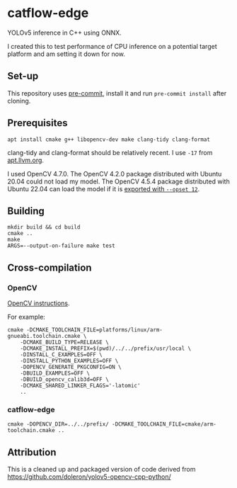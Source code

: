 # catflow-edge

YOLOv5 inference in C++ using ONNX.

I created this to test performance of CPU inference on a potential target platform and am setting it down for now.

## Set-up

This repository uses [pre-commit](https://pre-commit.com/#install), install it and run `pre-commit install` after cloning.

## Prerequisites

```
apt install cmake g++ libopencv-dev make clang-tidy clang-format
```

clang-tidy and clang-format should be relatively recent. I use `-17` from [apt.llvm.org](https://apt.llvm.org/).

I used OpenCV 4.7.0. The OpenCV 4.2.0 package distributed with Ubuntu 20.04 could not load my model. The OpenCV 4.5.4 package distributed with Ubuntu 22.04 can load the model if it is [exported with `--opset 12`](https://github.com/ultralytics/yolov5/issues/10665).

## Building

```
mkdir build && cd build
cmake ..
make
ARGS=--output-on-failure make test
```

## Cross-compilation

### OpenCV

[OpenCV instructions](https://docs.opencv.org/4.x/d0/d76/tutorial_arm_crosscompile_with_cmake.html).

For example:

```
cmake -DCMAKE_TOOLCHAIN_FILE=platforms/linux/arm-gnueabi.toolchain.cmake \
    -DCMAKE_BUILD_TYPE=RELEASE \
    -DCMAKE_INSTALL_PREFIX=$(pwd)/../../prefix/usr/local \
    -DINSTALL_C_EXAMPLES=OFF \
    -DINSTALL_PYTHON_EXAMPLES=OFF \
    -DOPENCV_GENERATE_PKGCONFIG=ON \
    -DBUILD_EXAMPLES=OFF \
    -DBUILD_opencv_calib3d=OFF \
    -DCMAKE_SHARED_LINKER_FLAGS='-latomic'
    ..
```

### catflow-edge

```
cmake -DOPENCV_DIR=../../prefix/ -DCMAKE_TOOLCHAIN_FILE=cmake/arm-toolchain.cmake ..
```

## Attribution

This is a cleaned up and packaged version of code derived from https://github.com/doleron/yolov5-opencv-cpp-python/
